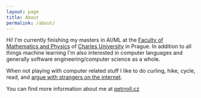 ```yaml
---
layout: page
title: About
permalink: /about/
---
```


Hi! I'm currently finishing my masters in AI/ML at the [Faculty of Mathematics and Physics](http://mff.cuni.cz) of [Charles University](http://cuni.cz) in Prague. In addition to all things machine learning I'm also interested in computer languages and generally software engineering/computer science as a whole. 

When not playing with computer related stuff I like to do curling, hike, cycle, read, and [argue with strangers on the internet](https://xkcd.com/386/).

You can find more information about me at [petrroll.cz](http://petrroll.cz)